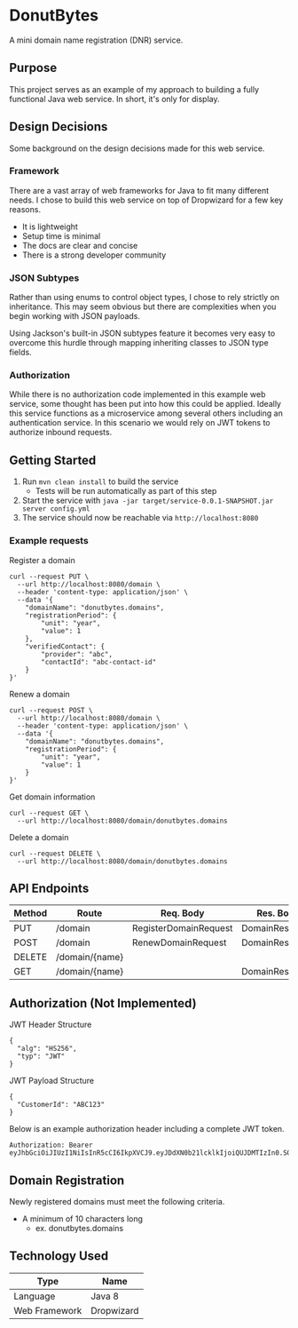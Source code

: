 # DonutBytes
A mini domain name registration (DNR) service.

## Purpose
This project serves as an example of my approach to building a fully functional Java web service. In short, it's only for display.

## Design Decisions
Some background on the design decisions made for this web service.

### Framework
There are a vast array of web frameworks for Java to fit many different needs. I chose to build this web service on top of Dropwizard for a few key reasons.
* It is lightweight
* Setup time is minimal
* The docs are clear and concise
* There is a strong developer community

### JSON Subtypes
Rather than using enums to control object types, I chose to rely strictly on inheritance. This may seem obvious but there are complexities when you begin working with JSON payloads. 

Using Jackson's built-in JSON subtypes feature it becomes very easy to overcome this hurdle through mapping inheriting classes to JSON type fields.

### Authorization
While there is no authorization code implemented in this example web service, some thought has been put into how this could be applied. Ideally this service functions as a microservice among several others including an authentication service. In this scenario we would rely on JWT tokens to authorize inbound requests.

## Getting Started
1. Run `mvn clean install` to build the service
    - Tests will be run automatically as part of this step
1. Start the service with `java -jar target/service-0.0.1-SNAPSHOT.jar server config.yml`
1. The service should now be reachable via `http://localhost:8080`

### Example requests

Register a domain
```
curl --request PUT \
  --url http://localhost:8080/domain \
  --header 'content-type: application/json' \
  --data '{
	"domainName": "donutbytes.domains",
	"registrationPeriod": {
		"unit": "year",
		"value": 1
	},
	"verifiedContact": {
		"provider": "abc",
		"contactId": "abc-contact-id"
	}
}'
```

Renew a domain
```
curl --request POST \
  --url http://localhost:8080/domain \
  --header 'content-type: application/json' \
  --data '{
	"domainName": "donutbytes.domains",
	"registrationPeriod": {
		"unit": "year",
		"value": 1
	}
}'
```

Get domain information
```
curl --request GET \
  --url http://localhost:8080/domain/donutbytes.domains
```

Delete a domain
```
curl --request DELETE \
  --url http://localhost:8080/domain/donutbytes.domains
```

## API Endpoints
| Method | Route          | Req. Body             | Res. Body      | Headers       |
|--------|----------------|-----------------------|----------------|---------------|
| PUT    | /domain        | RegisterDomainRequest | DomainResponse | Authorization |
| POST   | /domain        | RenewDomainRequest    | DomainResponse | Authorization |
| DELETE | /domain/{name} |                       |                | Authorization |
| GET    | /domain/{name} |                       | DomainResponse |               |


## Authorization (Not Implemented)
JWT Header Structure
```
{
  "alg": "HS256",
  "typ": "JWT"
}
```

JWT Payload Structure
```
{
  "CustomerId": "ABC123"
}
```

Below is an example authorization header including a complete JWT token.
```
Authorization: Bearer eyJhbGciOiJIUzI1NiIsInR5cCI6IkpXVCJ9.eyJDdXN0b21lcklkIjoiQUJDMTIzIn0.SOmWEVz1hu6XoRLgxepZ_IQpFwMiZSMzVKJcMdRdbkc
```


## Domain Registration
Newly registered domains must meet the following criteria.
- A minimum of 10 characters long 
    - ex. donutbytes.domains


## Technology Used
| Type          | Name       |
|---------------|------------|
| Language      | Java 8     |
| Web Framework | Dropwizard |
